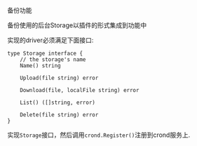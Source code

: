 备份功能

备份使用的后台Storage以插件的形式集成到功能中

实现的driver必须满足下面接口:

```golang
type Storage interface {
	// the storage's name
	Name() string

	Upload(file string) error

	Download(file, localFile string) error

	List() ([]string, error)

	Delete(file string) error
}
```
实现`Storage`接口，然后调用`crond.Register()`注册到crond服务上.
